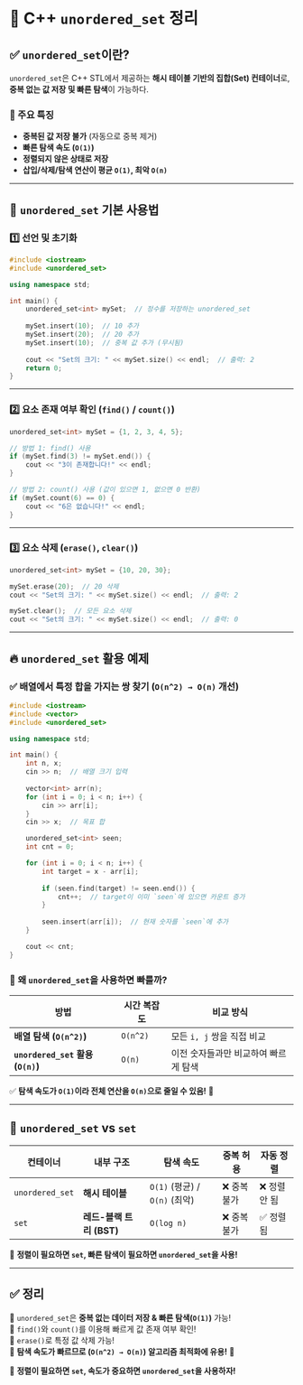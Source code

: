 # 🚀 C++ `unordered_set` 정리

## ✅ `unordered_set`이란?
`unordered_set`은 C++ STL에서 제공하는 **해시 테이블 기반의 집합(Set) 컨테이너**로, **중복 없는 값 저장 및 빠른 탐색**이 가능하다.

### 📌 주요 특징
- **중복된 값 저장 불가** (자동으로 중복 제거)
- **빠른 탐색 속도 (`O(1)`)**
- **정렬되지 않은 상태로 저장**
- **삽입/삭제/탐색 연산이 평균 `O(1)`, 최악 `O(n)`**

---

## 🔹 `unordered_set` 기본 사용법
### 1️⃣ 선언 및 초기화
```cpp
#include <iostream>
#include <unordered_set>

using namespace std;

int main() {
    unordered_set<int> mySet;  // 정수를 저장하는 unordered_set
    
    mySet.insert(10);  // 10 추가
    mySet.insert(20);  // 20 추가
    mySet.insert(10);  // 중복 값 추가 (무시됨)
    
    cout << "Set의 크기: " << mySet.size() << endl;  // 출력: 2
    return 0;
}
```

---

### 2️⃣ 요소 존재 여부 확인 (`find()` / `count()`)
```cpp
unordered_set<int> mySet = {1, 2, 3, 4, 5};

// 방법 1: find() 사용
if (mySet.find(3) != mySet.end()) {
    cout << "3이 존재합니다!" << endl;
}

// 방법 2: count() 사용 (값이 있으면 1, 없으면 0 반환)
if (mySet.count(6) == 0) {
    cout << "6은 없습니다!" << endl;
}
```

---

### 3️⃣ 요소 삭제 (`erase()`, `clear()`)
```cpp
unordered_set<int> mySet = {10, 20, 30};

mySet.erase(20);  // 20 삭제
cout << "Set의 크기: " << mySet.size() << endl;  // 출력: 2

mySet.clear();  // 모든 요소 삭제
cout << "Set의 크기: " << mySet.size() << endl;  // 출력: 0
```

---

## 🔥 `unordered_set` 활용 예제
### ✅ 배열에서 특정 합을 가지는 쌍 찾기 (`O(n^2) → O(n)` 개선)
```cpp
#include <iostream>
#include <vector>
#include <unordered_set>

using namespace std;

int main() {
    int n, x;
    cin >> n;  // 배열 크기 입력
    
    vector<int> arr(n);
    for (int i = 0; i < n; i++) {
        cin >> arr[i];
    }
    cin >> x;  // 목표 합

    unordered_set<int> seen;
    int cnt = 0;

    for (int i = 0; i < n; i++) {
        int target = x - arr[i];
        
        if (seen.find(target) != seen.end()) {
            cnt++;  // target이 이미 `seen`에 있으면 카운트 증가
        }
        
        seen.insert(arr[i]);  // 현재 숫자를 `seen`에 추가
    }

    cout << cnt;
}
```

### 🔹 **왜 `unordered_set`을 사용하면 빠를까?**
| 방법 | 시간 복잡도 | 비교 방식 |
|------|------------|------------|
| **배열 탐색 (`O(n^2)`)** | `O(n^2)` | 모든 `i, j` 쌍을 직접 비교 |
| **`unordered_set` 활용 (`O(n)`)** | `O(n)` | 이전 숫자들과만 비교하여 빠르게 탐색 |

✅ **탐색 속도가 `O(1)`이라 전체 연산을 `O(n)`으로 줄일 수 있음!** 🚀

---

## 🎯 `unordered_set` vs `set`
| 컨테이너 | 내부 구조 | 탐색 속도 | 중복 허용 | 자동 정렬 |
|-----------|-------------|-------------|-------------|-------------|
| `unordered_set` | **해시 테이블** | `O(1)` (평균) / `O(n)` (최악) | ❌ 중복 불가 | ❌ 정렬 안 됨 |
| `set` | **레드-블랙 트리 (BST)** | `O(log n)` | ❌ 중복 불가 | ✅ 정렬됨 |

📌 **정렬이 필요하면 `set`, 빠른 탐색이 필요하면 `unordered_set`을 사용!**

---

## ✅ 정리
🔹 `unordered_set`은 **중복 없는 데이터 저장 & 빠른 탐색(`O(1)`)** 가능!  
🔹 `find()`와 `count()`를 이용해 빠르게 값 존재 여부 확인!  
🔹 `erase()`로 특정 값 삭제 가능!  
🔹 **탐색 속도가 빠르므로 (`O(n^2) → O(n)`) 알고리즘 최적화에 유용!** 🚀  

📌 **정렬이 필요하면 `set`, 속도가 중요하면 `unordered_set`을 사용하자!**

